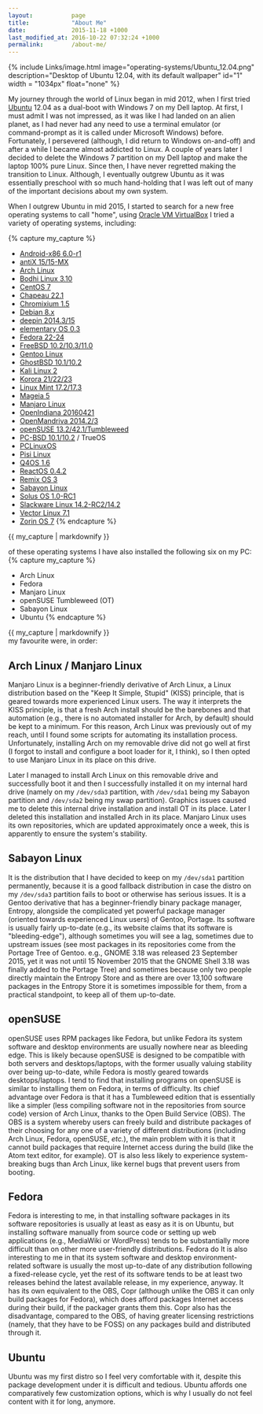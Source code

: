 ```yaml
---
layout:           page
title:            "About Me"
date:             2015-11-18 +1000
last_modified_at: 2016-10-22 07:32:24 +1000
permalink:        /about-me/
---
```

{% include Links/image.html image="operating-systems/Ubuntu_12.04.png" description="Desktop of Ubuntu 12.04, with its default wallpaper" id="1" width = "1034px" float="none" %}

My journey through the world of Linux began in mid 2012, when I first tried [Ubuntu](http://www.ubuntu.com) 12.04 as a dual-boot with Windows 7 on my Dell laptop. At first, I must admit I was not impressed, as it was like I had landed on an alien planet, as I had never had any need to use a terminal emulator (or command-prompt as it is called under Microsoft Windows) before. Fortunately, I persevered (although, I did return to Windows on-and-off) and after a while I became almost addicted to Linux. A couple of years later I decided to delete the Windows 7 partition on my Dell laptop and make the laptop 100% pure Linux. Since then, I have never regretted making the transition to Linux. Although, I eventually outgrew Ubuntu as it was essentially preschool with so much hand-holding that I was left out of many of the important decisions about my own system.

When I outgrew Ubuntu in mid 2015, I started to search for a new free operating systems to call "home", using [Oracle VM VirtualBox](https://www.virtualbox.org/) I tried a variety of operating systems, including:

{% capture my_capture %}
* [Android-x86 6.0-r1](http://www.android-x86.org/)
* [antiX 15/15-MX](http://antix.mepis.org/index.php?title=Main_Page)
* [Arch Linux](https://www.archlinux.org/)
* [Bodhi Linux 3.10](http://www.bodhilinux.com/)
* [CentOS 7](https://www.centos.org/)
* [Chapeau 22.1](http://chapeaulinux.org/)
* [Chromixium 1.5](http://chromixium.org/)
* [Debian 8.x](https://www.debian.org/)
* [deepin 2014.3/15](http://www.deepin.org/?lang=en)
* [elementary OS 0.3](https://elementary.io/)
* [Fedora 22-24](https://getfedora.org/)
* [FreeBSD 10.2/10.3/11.0](https://www.freebsd.org/)
* [Gentoo Linux](https://www.gentoo.org/)
* [GhostBSD 10.1/10.2](http://ghostbsd.org/)
* [Kali Linux 2](https://www.kali.org/)
* [Korora 21/22/23](https://kororaproject.org/)
* [Linux Mint 17.2/17.3](http://linuxmint.com/)
* [Mageia 5](http://www.mageia.org/en/)
* [Manjaro Linux](https://manjaro.github.io/)
* [OpenIndiana 20160421](https://www.openindiana.org/)
* [OpenMandriva 2014.2/3](https://www.openmandriva.org/en)
* [openSUSE 13.2/42.1/Tumbleweed](https://www.opensuse.org/)
* [PC-BSD 10.1/10.2](http://www.pcbsd.org/) / TrueOS
* [PCLinuxOS](http://www.pclinuxos.com/)
* [Pisi Linux](http://www.pisilinux.org/en/)
* [Q4OS 1.6](http://q4os.org/)
* [ReactOS 0.4.2](https://www.reactos.org/)
* [Remix OS 3](http://www.jide.com/remixos)
* [Sabayon Linux](https://www.sabayon.org/)
* [Solus OS 1.0-RC1](https://solus-project.com/)
* [Slackware Linux 14.2-RC2/14.2](http://www.slackware.com/)
* [Vector Linux 7.1](http://vectorlinux.com/)
* [Zorin OS 7](http://zorinos.com/)
{% endcapture %}
<div class="div-col columns column-count column-count-3" style="-moz-column-count: 3; -webkit-column-count: 3; column-count: 3;">
{{ my_capture | markdownify }}
</div>

of these operating systems I have also installed the following six on my PC:
{% capture my_capture %}
* Arch Linux
* Fedora
* Manjaro Linux
* openSUSE Tumbleweed (OT)
* Sabayon Linux
* Ubuntu
{% endcapture %}
<div class="div-col columns column-count column-count-3" style="-moz-column-count: 3; -webkit-column-count: 3; column-count: 3;">
{{ my_capture | markdownify }}
</div>
my favourite were, in order:

## Arch Linux / Manjaro Linux
Manjaro Linux is a beginner-friendly derivative of Arch Linux, a Linux distribution based on the "Keep It Simple, Stupid" (KISS) principle, that is geared towards more experienced Linux users. The way it interprets the KISS principle, is that a fresh Arch install should be the barebones and that automation (e.g., there is no automated installer for Arch, by default) should be kept to a minimum. For this reason, Arch Linux was previously out of my reach, until I found some scripts for automating its installation process. Unfortunately, installing Arch on my removable drive did not go well at first (I forgot to install and configure a boot loader for it, I think), so I then opted to use Manjaro Linux in its place on this drive.

Later I managed to install Arch Linux on this removable drive and successfully boot it and then I successfully installed it on my internal hard drive (namely on my `/dev/sda3` partition, with `/dev/sda1` being my Sabayon partition and `/dev/sda2` being my swap partition). Graphics issues caused me to delete this internal drive installation and install OT in its place. Later I deleted this installation and installed Arch in its place. Manjaro Linux uses its own repositories, which are updated approximately once a week, this is apparently to ensure the system's stability.

## Sabayon Linux
It is the distribution that I have decided to keep on my `/dev/sda1` partition permanently, because it is a good fallback distribution in case the distro on my `/dev/sda3` partition fails to boot or otherwise has serious issues. It is a Gentoo derivative that has a beginner-friendly binary package manager, Entropy, alongside the complicated yet powerful package manager (oriented towards experienced Linux users) of Gentoo, Portage. Its software is usually fairly up-to-date (e.g., its website claims that its software is "bleeding-edge"), although sometimes you will see a lag, sometimes due to upstream issues (see most packages in its repositories come from the Portage Tree of Gentoo. e.g., GNOME 3.18 was released 23 September 2015, yet it was not until 15 November 2015 that the GNOME Shell 3.18 was finally added to the Portage Tree) and sometimes because only two people directly maintain the Entropy Store and as there are over 13,100 software packages in the Entropy Store it is sometimes impossible for them, from a practical standpoint, to keep all of them up-to-date.

## openSUSE
openSUSE uses RPM packages like Fedora, but unlike Fedora its system software and desktop environments are usually nowhere near as bleeding edge. This is likely because openSUSE is designed to be compatible with both servers and desktops/laptops, with the former usually valuing stability over being up-to-date, while Fedora is mostly geared towards desktops/laptops. I tend to find that installing programs on openSUSE is similar to installing them on Fedora, in terms of difficulty. Its chief advantage over Fedora is that it has a Tumbleweed edition that is essentially like a simpler (less compiling software not in the repositories from source code) version of Arch Linux, thanks to the Open Build Service (OBS). The OBS is a system whereby users can freely build and distribute packages of their choosing for any one of a variety of different distributions (including Arch Linux, Fedora, openSUSE, *etc.*), the main problem with it is that it cannot build packages that require Internet access during the build (like the Atom text editor, for example). OT is also less likely to experience system-breaking bugs than Arch Linux, like kernel bugs that prevent users from booting.

## Fedora
Fedora is interesting to me, in that installing software packages in its software repositories is usually at least as easy as it is on Ubuntu, but installing software manually from source code or setting up web applications (e.g., MediaWiki or WordPress) tends to be substantially more difficult than on other more user-friendly distributions. Fedora do It is also interesting to me in that its system software and desktop environment-related software is usually the most up-to-date of any distribution following a fixed-release cycle, yet the rest of its software tends to be at least two releases behind the latest available release, in my experience, anyway. It has its own equivalent to the OBS, Copr (although unlike the OBS it can only build packages for Fedora), which does afford packages Internet access during their build, if the packager grants them this. Copr also has the disadvantage, compared to the OBS, of having greater licensing restrictions (namely, that they have to be FOSS) on any packages build and distributed through it.

## Ubuntu
Ubuntu was my first distro so I feel very comfortable with it, despite this package development under it is difficult and tedious. Ubuntu affords one comparatively few customization options, which is why I usually do not feel content with it for long, anymore.
